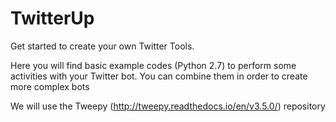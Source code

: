 # TwitterUp
Get started to create your own Twitter Tools.

Here you will find basic example codes (Python 2.7) to perform some activities with your Twitter bot.
You can combine them in order to create more complex bots

We will use the Tweepy (http://tweepy.readthedocs.io/en/v3.5.0/) repository
